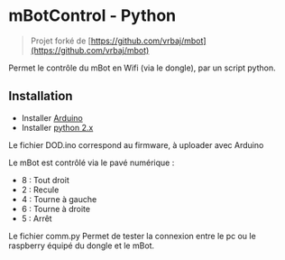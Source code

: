 # mBotControl - Python

> Projet forké de [https://github.com/vrbaj/mbot](https://github.com/vrbaj/mbot)

Permet le contrôle du mBot en Wifi (via le dongle), par un script python.

## Installation

- Installer [Arduino](https://www.arduino.cc/en/Main/Software)
- Installer [python 2.x](https://www.python.org/)

Le fichier DOD.ino correspond au firmware, à uploader avec Arduino

Le mBot est contrôlé via le pavé numérique :

- 8 : Tout droit
- 2 : Recule
- 4 : Tourne à gauche
- 6 : Tourne à droite
- 5 : Arrêt

Le fichier comm.py Permet de tester la connexion entre le pc ou le raspberry équipé du dongle et le mBot.
